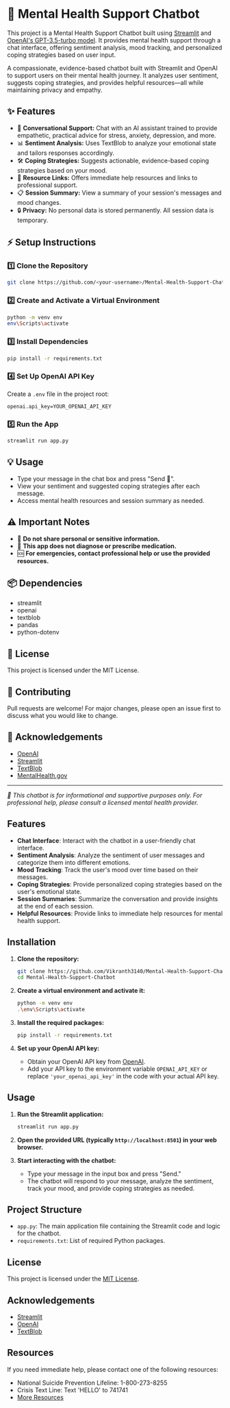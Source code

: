 
# 🧠 Mental Health Support Chatbot

This project is a Mental Health Support Chatbot built using [Streamlit](https://streamlit.io/) and [OpenAI's GPT-3.5-turbo model](https://platform.openai.com/docs/models/gpt-3-5-turbo). It provides mental health support through a chat interface, offering sentiment analysis, mood tracking, and personalized coping strategies based on user input.

A compassionate, evidence-based chatbot built with Streamlit and OpenAI to support users on their mental health journey. It analyzes user sentiment, suggests coping strategies, and provides helpful resources—all while maintaining privacy and empathy.


## ✨ Features
- 💬 **Conversational Support:** Chat with an AI assistant trained to provide empathetic, practical advice for stress, anxiety, depression, and more.
- 📊 **Sentiment Analysis:** Uses TextBlob to analyze your emotional state and tailors responses accordingly.
- 🛠️ **Coping Strategies:** Suggests actionable, evidence-based coping strategies based on your mood.
- 🔗 **Resource Links:** Offers immediate help resources and links to professional support.
- 📋 **Session Summary:** View a summary of your session's messages and mood changes.
- 🔒 **Privacy:** No personal data is stored permanently. All session data is temporary.


## ⚡ Setup Instructions


### 1️⃣ Clone the Repository
```bash
git clone https://github.com/<your-username>/Mental-Health-Support-Chatbot.git
```


### 2️⃣ Create and Activate a Virtual Environment
```bash
python -m venv env
env\Scripts\activate
```


### 3️⃣ Install Dependencies
```bash
pip install -r requirements.txt
```


### 4️⃣ Set Up OpenAI API Key
Create a `.env` file in the project root:
```
openai.api_key=YOUR_OPENAI_API_KEY
```


### 5️⃣ Run the App
```bash
streamlit run app.py
```


## 💡 Usage
- Type your message in the chat box and press "Send 🚀".
- View your sentiment and suggested coping strategies after each message.
- Access mental health resources and session summary as needed.


## ⚠️ Important Notes
- 🚫 **Do not share personal or sensitive information.**
- 💊 **This app does not diagnose or prescribe medication.**
- 🆘 **For emergencies, contact professional help or use the provided resources.**


## 📦 Dependencies
- streamlit
- openai
- textblob
- pandas
- python-dotenv


## 📄 License
This project is licensed under the MIT License.


## 🤝 Contributing
Pull requests are welcome! For major changes, please open an issue first to discuss what you would like to change.


## 🙏 Acknowledgements
- [OpenAI](https://openai.com/)
- [Streamlit](https://streamlit.io/)
- [TextBlob](https://textblob.readthedocs.io/en/dev/)
- [MentalHealth.gov](https://www.mentalhealth.gov/)


---

*🤖 This chatbot is for informational and supportive purposes only. For professional help, please consult a licensed mental health provider.*
## Features

- **Chat Interface**: Interact with the chatbot in a user-friendly chat interface.
- **Sentiment Analysis**: Analyze the sentiment of user messages and categorize them into different emotions.
- **Mood Tracking**: Track the user's mood over time based on their messages.
- **Coping Strategies**: Provide personalized coping strategies based on the user's emotional state.
- **Session Summaries**: Summarize the conversation and provide insights at the end of each session.
- **Helpful Resources**: Provide links to immediate help resources for mental health support.

## Installation

1. **Clone the repository:**
    ```bash
    git clone https://github.com/Vikranth3140/Mental-Health-Support-Chatbot.git
    cd Mental-Health-Support-Chatbot
    ```

2. **Create a virtual environment and activate it:**
    ```bash
    python -m venv env
    .\env\Scripts\activate
    ```

3. **Install the required packages:**
    ```bash
    pip install -r requirements.txt
    ```

4. **Set up your OpenAI API key:**
    - Obtain your OpenAI API key from [OpenAI](https://platform.openai.com/account/api-keys).
    - Add your API key to the environment variable `OPENAI_API_KEY` or replace `'your_openai_api_key'` in the code with your actual API key.

## Usage

1. **Run the Streamlit application:**
    ```bash
    streamlit run app.py
    ```

2. **Open the provided URL (typically `http://localhost:8501`) in your web browser.**

3. **Start interacting with the chatbot:**
    - Type your message in the input box and press "Send."
    - The chatbot will respond to your message, analyze the sentiment, track your mood, and provide coping strategies as needed.

## Project Structure

- `app.py`: The main application file containing the Streamlit code and logic for the chatbot.
- `requirements.txt`: List of required Python packages.

## License

This project is licensed under the [MIT License](LICENSE).

## Acknowledgements

- [Streamlit](https://streamlit.io/)
- [OpenAI](https://openai.com/)
- [TextBlob](https://textblob.readthedocs.io/en/dev/)

## Resources

If you need immediate help, please contact one of the following resources:
- National Suicide Prevention Lifeline: 1-800-273-8255
- Crisis Text Line: Text 'HELLO' to 741741
- [More Resources](https://www.mentalhealth.gov/get-help/immediate-help)
